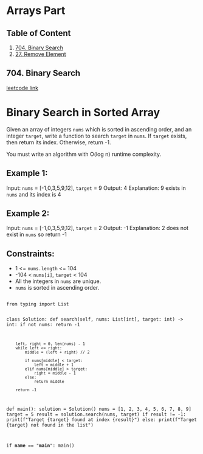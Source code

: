# Arrays Part

## Table of Content
1. [704. Binary Search](#704)
2. [27. Remove Element](#27)

## 704. Binary Search <a name='704'></a>
[leetcode link](https://leetcode.com/problems/binary-search/description/)
# Binary Search in Sorted Array

Given an array of integers `nums` which is sorted in ascending order, and an integer `target`, write a function to search `target` in `nums`. If `target` exists, then return its index. Otherwise, return -1.

You must write an algorithm with O(log n) runtime complexity.

## Example 1:

Input: `nums` = [-1,0,3,5,9,12], `target` = 9
Output: 4
Explanation: 9 exists in `nums` and its index is 4

## Example 2:

Input: `nums` = [-1,0,3,5,9,12], `target` = 2
Output: -1
Explanation: 2 does not exist in `nums` so return -1

## Constraints:

- 1 <= `nums.length` <= 104
- -104 < `nums[i]`, `target` < 104
- All the integers in `nums` are unique.
- `nums` is sorted in ascending order.

<code>
from typing import List

class Solution:
    def search(self, nums: List[int], target: int) -> int:
        if not nums:
            return -1

        left, right = 0, len(nums) - 1
        while left <= right:
            middle = (left + right) // 2

            if nums[middle] < target:
                left = middle + 1
            elif nums[middle] > target:
                right = middle - 1
            else:
                return middle

        return -1

def main():
    solution = Solution()
    nums = [1, 2, 3, 4, 5, 6, 7, 8, 9]
    target = 5
    result = solution.search(nums, target)
    if result != -1:
        print(f"Target {target} found at index {result}")
    else:
        print(f"Target {target} not found in the list")

if __name__ == "__main__":
    main()
</code>
